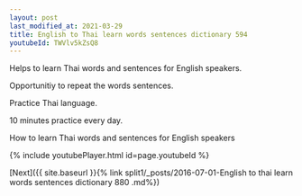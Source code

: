 ```yaml
---
layout: post
last_modified_at: 2021-03-29
title: English to Thai learn words sentences dictionary 594 
youtubeId: TWVlv5kZsQ8
---
```

 
 
Helps to learn Thai words and sentences for English speakers.

Opportunitiy to repeat the words sentences. 

Practice Thai language. 
 
10 minutes practice every day. 
 
How to learn Thai words and sentences for English speakers 
 
{% include youtubePlayer.html id=page.youtubeId %}
 
 
[Next]({{ site.baseurl }}{% link  split1/_posts/2016-07-01-English to thai learn words sentences dictionary 880 .md%})
 
